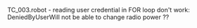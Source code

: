 TC_003.robot - reading user credential in FOR loop don't work: DeniedByUserWill not be able to change radio power ??